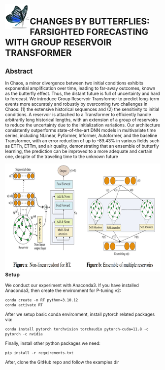 <img align="left" width="80" height="80" alt="Md Kowsher" src="assets/title.png"/>

#  CHANGES BY BUTTERFLIES: FARSIGHTED FORECASTING WITH GROUP RESERVOIR TRANSFORMER
## Abstract
In Chaos, a minor divergence between two initial conditions exhibits exponential amplification over time, leading to far-away outcomes, known as the butterfly effect. Thus, the distant future is full of uncertainty and hard to forecast.   We introduce Group Reservoir Transformer to predict long-term events more accurately and robustly by overcoming two challenges in Chaos:  (1) the extensive historical sequences and (2) the sensitivity to initial conditions. A reservoir is attached to a Transformer to efficiently handle arbitrarily long historical lengths, with an extension of a group of reservoirs to reduce the uncertainty due to the initialization variations.  Our architecture consistently outperforms state-of-the-art DNN models in multivariate time series, including NLinear, Pyformer, Informer, Autoformer, and the baseline Transformer, with an error reduction of up to -89.43\% in various fields such as ETTh, ETTm, and air quality, demonstrating that an ensemble of butterfly learning, the prediction can be improved to a more adequate and certain one, despite of the traveling time to the unknown future

<img align="left" width="800" height="350" alt="Md Kowsher" src="assets/method.png"/>



### Setup
We conduct our experiment with Anaconda3. If you have installed Anaconda3, then create the environment for P-tuning v2:

```shell
conda create -n RT python=3.10.12
conda activate RT
```

After we setup basic conda environment, install pytorch related packages via:

```shell
conda install pytorch torchvision torchaudio pytorch-cuda=11.8 -c pytorch -c nvidia
```

Finally, install other python packages we need:

```shell
pip install -r requirements.txt
```

After, clone the GitHub repo and follow the examples dir
